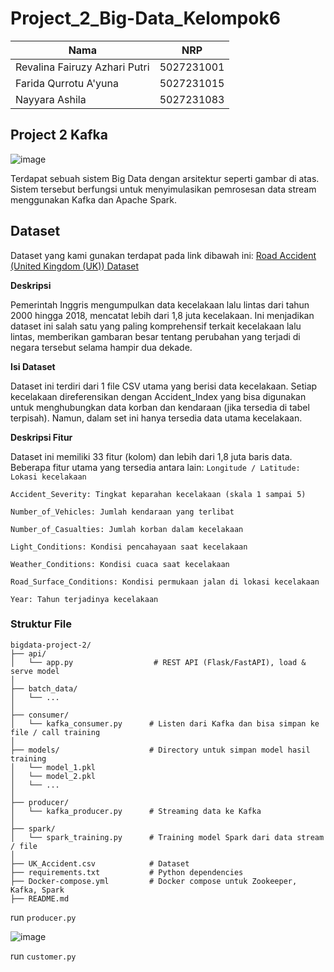 # Project_2_Big-Data_Kelompok6

| Nama          | NRP          |
| ------------- | ------------ |
| Revalina Fairuzy Azhari Putri | 5027231001 |
| Farida Qurrotu A'yuna | 5027231015 |
| Nayyara Ashila | 5027231083 |

## Project 2 Kafka
![image](https://github.com/user-attachments/assets/f01de3ae-362a-49fb-ba31-0f5072b2d84d)

Terdapat sebuah sistem Big Data dengan arsitektur seperti gambar di atas. Sistem tersebut berfungsi untuk menyimulasikan pemrosesan data stream menggunakan Kafka dan Apache Spark.

## Dataset
Dataset yang kami gunakan terdapat pada link dibawah ini:
[Road Accident (United Kingdom (UK)) Dataset
](https://www.kaggle.com/datasets/devansodariya/road-accident-united-kingdom-uk-dataset) 

**Deskripsi**

Pemerintah Inggris mengumpulkan data kecelakaan lalu lintas dari tahun 2000 hingga 2018, mencatat lebih dari 1,8 juta kecelakaan. Ini menjadikan dataset ini salah satu yang paling komprehensif terkait kecelakaan lalu lintas, memberikan gambaran besar tentang perubahan yang terjadi di negara tersebut selama hampir dua dekade.

**Isi Dataset**

Dataset ini terdiri dari 1 file CSV utama yang berisi data kecelakaan. Setiap kecelakaan direferensikan dengan Accident_Index yang bisa digunakan untuk menghubungkan data korban dan kendaraan (jika tersedia di tabel terpisah). Namun, dalam set ini hanya tersedia data utama kecelakaan.

**Deskripsi Fitur**

Dataset ini memiliki 33 fitur (kolom) dan lebih dari 1,8 juta baris data. Beberapa fitur utama yang tersedia antara lain:
`Longitude / Latitude: Lokasi kecelakaan`

`Accident_Severity: Tingkat keparahan kecelakaan (skala 1 sampai 5)`

`Number_of_Vehicles: Jumlah kendaraan yang terlibat`

`Number_of_Casualties: Jumlah korban dalam kecelakaan`

`Light_Conditions: Kondisi pencahayaan saat kecelakaan`

`Weather_Conditions: Kondisi cuaca saat kecelakaan`

`Road_Surface_Conditions: Kondisi permukaan jalan di lokasi kecelakaan`

`Year: Tahun terjadinya kecelakaan`

### Struktur File
```
bigdata-project-2/
├── api/
│   └── app.py                  # REST API (Flask/FastAPI), load & serve model
│
├── batch_data/                
│   └── ...
│
├── consumer/
│   └── kafka_consumer.py      # Listen dari Kafka dan bisa simpan ke file / call training
│
├── models/                    # Directory untuk simpan model hasil training
│   └── model_1.pkl
│   └── model_2.pkl
│   └── ...
│
├── producer/
│   └── kafka_producer.py      # Streaming data ke Kafka
│
├── spark/
│   └── spark_training.py      # Training model Spark dari data stream / file
│
├── UK_Accident.csv            # Dataset
├── requirements.txt           # Python dependencies
├── Docker-compose.yml         # Docker compose untuk Zookeeper, Kafka, Spark
├── README.md

```

run `producer.py`

![image](https://github.com/user-attachments/assets/4199e8b6-5cb7-4f76-9cf0-b35eaf8e4f87)



run `customer.py`



